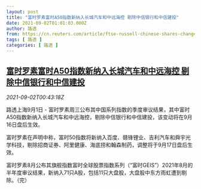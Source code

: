 ```yaml
---
layout: post
title: "富时罗素富时A50指数新纳入长城汽车和中远海控 剔除中信银行和中信建投"
date: 2021-09-02T01:01:03.000Z
author: 路透
from: https://cn.reuters.com/article/ftse-russell-chinese-shares-changes-0901-idCNKBS2FY01J
tags: [ 路透 ]
categories: [ 路透 ]
---
```

<!--1630544463000-->
[富时罗素富时A50指数新纳入长城汽车和中远海控 剔除中信银行和中信建投](https://cn.reuters.com/article/ftse-russell-chinese-shares-changes-0901-idCNKBS2FY01J)
------

<div>
<div><i>2021-09-02T00:43:18Z</i></div><p>路透上海9月1日 - 富时罗素周三公布其中国系列指数的季度审议结果，其中富时A50指数新纳入长城汽车和中远海控，剔除中信银行和中信建投，该变动将在9月16日盘后生效。</p><p>富时罗素在声明中称，富时50指数将新纳入百度、赣锋锂业、吉利汽车和舜宇光学科技，剔除招商证券、阿里健康、海底捞和翰森制药，调整将于9月17日盘后生效。</p><p>富时罗素8月公布其旗舰指数富时全球股票指数系列（“富时GEIS”）2021年8月的半年度审议结果，新纳入71只A股，包括11只大盘股，大盘股中东方雨虹遭到剔除。（完） </p>
</div>
